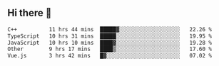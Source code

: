 ## Hi there 👋

<!--START_SECTION:waka-->

```txt
C++          11 hrs 44 mins  █████▓░░░░░░░░░░░░░░░░░░░   22.26 %
TypeScript   10 hrs 31 mins  █████░░░░░░░░░░░░░░░░░░░░   19.95 %
JavaScript   10 hrs 10 mins  ████▓░░░░░░░░░░░░░░░░░░░░   19.28 %
Other        9 hrs 17 mins   ████▒░░░░░░░░░░░░░░░░░░░░   17.60 %
Vue.js       3 hrs 42 mins   █▓░░░░░░░░░░░░░░░░░░░░░░░   07.02 %
```

<!--END_SECTION:waka-->
